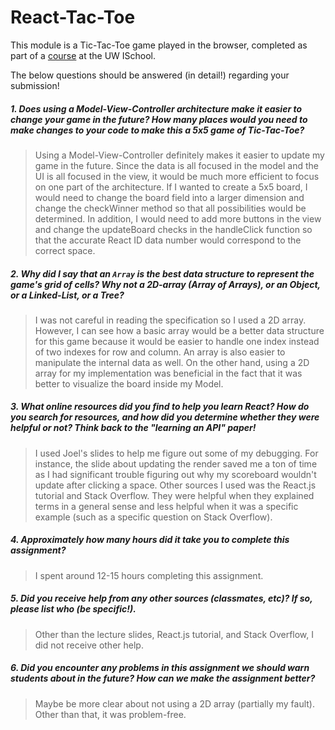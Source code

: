 # React-Tac-Toe

This module is a Tic-Tac-Toe game played in the browser, completed as part of a [course](http://arch-joelross.rhcloud.com/) at the UW ISchool. 

The below questions should be answered (in detail!) regarding your submission!


##### 1. Does using a Model-View-Controller architecture make it easier to change your game in the future? How many places would you need to make changes to your code to make this a 5x5 game of Tic-Tac-Toe?
> Using a Model-View-Controller definitely makes it easier to update my game in the future. Since the data is all focused in the
model and the UI is all focused in the view, it would be much more efficient to focus on one part of the architecture. If I 
wanted to create a 5x5 board, I would need to change the board field into a larger dimension and change the checkWinner method
so that all possibilities would be determined. In addition, I would need to add more buttons in the view and change the 
updateBoard checks in the handleClick function so that the accurate React ID data number would correspond to the correct
space.


##### 2. Why did I say that an `Array` is the best data structure to represent the game's grid of cells? Why not a 2D-array (Array of Arrays), or an Object, or a Linked-List, or a Tree? 
> I was not careful in reading the specification so I used a 2D array. However, I can see how a basic array would be a better
data structure for this game because it would be easier to handle one index instead of two indexes for row and column. An array
is also easier to manipulate the internal data as well. On the other hand, using a 2D array for my implementation was beneficial
in the fact that it was better to visualize the board inside my Model.


##### 3. What online resources did you find to help you learn React? How do you search for resources, and how did you determine whether they were helpful or not? Think back to the "learning an API" paper! 
> I used Joel's slides to help me figure out some of my debugging. For instance, the slide about updating the render saved me
a ton of time as I had significant trouble figuring out why my scoreboard wouldn't update after clicking a space. Other sources
I used was the React.js tutorial and Stack Overflow. They were helpful when they explained terms in a general sense and less
helpful when it was a specific example (such as a specific question on Stack Overflow).


##### 4. Approximately how many hours did it take you to complete this assignment? #####
> I spent around 12-15 hours completing this assignment.


##### 5. Did you receive help from any other sources (classmates, etc)? If so, please list who (be specific!). #####
> Other than the lecture slides, React.js tutorial, and Stack Overflow, I did not receive other help.


##### 6. Did you encounter any problems in this assignment we should warn students about in the future? How can we make the assignment better? #####
> Maybe be more clear about not using a 2D array (partially my fault). Other than that, it was problem-free.
